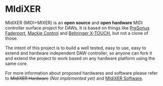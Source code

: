 # MIdiXER

MIdiXER (MIDI+MIXER) is an **open source** and **open hardware** MIDI controller surface project for DAWs.
It is based on things like
[PreSonus Faderport](https://intl.presonus.com/products/faderport-16-daw-controller),
[Mackie Control](https://mackie.com/en/products/controllers/mcu-pro-and-xt-pro) and
[Behringer X-TOUCH](https://www.behringer.com/product.html?modelCode=0808-AAD),
but not a clone of those.

The intent of this project is to build a well tested, easy to use, easy to extend and hardware
independent DAW controller, so anyone can fork it and extend the project to work based on any
hardware platform using the same core.

For more information about proposed hardwares and software please refer to
~~MIdiXER Hardware~~ *(Not implemented yet)* and [MIdiXER Software](software/README.md).